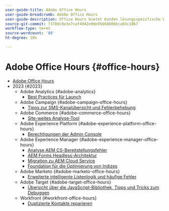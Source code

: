 ```yaml
---
user-guide-title: Adobe Office Hours
user-guide-breadcrumb: Adobe Office Hours
user-guide-description: Office Hours bietet Kunden lösungsspezifische Webinare an, um die Fallumgehung proaktiv zu gestalten.
source-git-commit: 7378dc0e3e7caf4942e90e95668806bca03c1067
workflow-type: tm+mt
source-wordcount: '88'
ht-degree: 18%

---
```



# Adobe Office Hours {#office-hours}

+ [Adobe Office Hours](overview.md)
+ 2023 {#2023}
   + Adobe Analytics {#adobe-analytics}
      + [Best Practices für Launch](2023/launch-best-practices.md)
   + Adobe Campaign {#adobe-campaign-office-hours}
      + [Tipps zur SMS-Kanalübersicht und Fehlerbehebung](2023/ac-sms-channel-overview.md)
   + Adobe Commerce {#adobe-commerce-office-hours}
      + [Site-weites Analyse-Tool](2023/site-wide-analysis-tool.md)
   + Adobe Experience Platform {#adobe-experience-platform-office-hours}
      + [Berechtigungen der Admin Console](2023/aep-admin-console-permissions.md)
   + Adobe Experience Manager {#adobe-experience-manager-office-hours}
      + [Analyse AEM CS-Bereitstellungsfehler](2023/aem-deployment-failures-analysis.md)
      + [AEM Forms Headless-Architektur](2023/aem-forms-headless-architecture.md)
      + [Migration zu AEM Cloud Service](2023/migration-aemcs.md)
      + [Foundation für die Optimierung von Indizes](2023/optimize-indexes-aemcs.md)
   + Adobe Marketo {#adobe-marketo-office-hours}
      + [Erweiterte intelligente Listenlogik und häufige Fehler](2023/marketo-common-pitfalls.md)
   + Adobe Target {#adobe-target-office-hours}
      + [Übersicht über die JavaScript-Bibliothek, Tipps und Tricks zum Debuggen](2023/target-debugging-tips-and-tricks.md)
   + Workfront {#workfront-office-hours}
      + [Duplizierte Kontakte reparieren](2023/workfront-fix-duplicate-contacts.md)